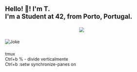 <h2 align="left">Hello! 👋! I'm T.<br>I'm a Student at 42, from Porto, Portugal.</h2>

###

<div align="center">
  <img src="https://profile-counter.glitch.me/CreaTico6/count.svg?"  />
</div>

###
  
![Joke](https://readme-jokes.vercel.app/api?hide_border=false)
<br>
###

tmux<br>
Ctrl+b % - divide verticalmente<br>
Ctrl+b :setw synchronize-panes on

###
